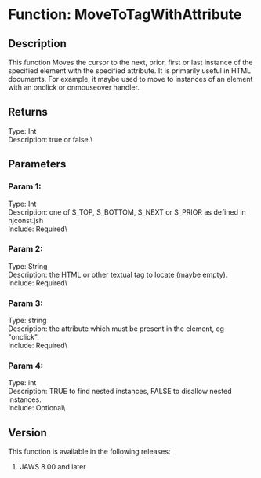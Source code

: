 # Function: MoveToTagWithAttribute

## Description

This function Moves the cursor to the next, prior, first or last
instance of the specified element with the specified attribute. It is
primarily useful in HTML documents. For example, it maybe used to move
to instances of an element with an onclick or onmouseover handler.

## Returns

Type: Int\
Description: true or false.\

## Parameters

### Param 1:

Type: Int\
Description: one of S_TOP, S_BOTTOM, S_NEXT or S_PRIOR as defined in
hjconst.jsh\
Include: Required\

### Param 2:

Type: String\
Description: the HTML or other textual tag to locate (maybe empty).\
Include: Required\

### Param 3:

Type: string\
Description: the attribute which must be present in the element, eg
\"onclick\".\
Include: Required\

### Param 4:

Type: int\
Description: TRUE to find nested instances, FALSE to disallow nested
instances.\
Include: Optional\

## Version

This function is available in the following releases:

1.  JAWS 8.00 and later
